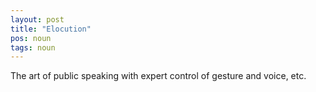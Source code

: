 ```yaml
---
layout: post
title: "Elocution"
pos: noun
tags: noun
---
```

The art of public speaking with expert control of gesture and voice, etc.
